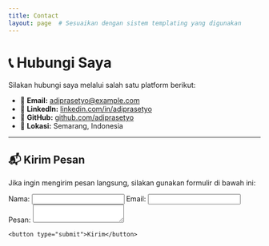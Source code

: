 ```yaml
---
title: Contact
layout: page  # Sesuaikan dengan sistem templating yang digunakan
---
```


# 📞 Hubungi Saya

Silakan hubungi saya melalui salah satu platform berikut:

- 📧 **Email:** [adiprasetyo@example.com](mailto:adiprasetyo@example.com)
- 💼 **LinkedIn:** [linkedin.com/in/adiprasetyo](https://linkedin.com/in/adiprasetyo)
- 🐙 **GitHub:** [github.com/adiprasetyo](https://github.com/adiprasetyo)
- 📍 **Lokasi:** Semarang, Indonesia

---

## 📬 Kirim Pesan

Jika ingin mengirim pesan langsung, silakan gunakan formulir di bawah ini:

<form>
    <label for="name">Nama:</label>
    <input type="text" id="name" name="name" required>
    <label for="email">Email:</label>
    <input type="email" id="email" name="email" required>
    <label for="message">Pesan:</label>
    <textarea id="message" name="message" required></textarea>

    <button type="submit">Kirim</button>
</form>
